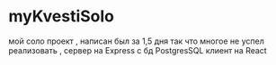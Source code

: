 # myKvestiSolo
мой соло проект , написан был за 1,5 дня так что многое не успел реализовать , сервер на Express с бд PostgresSQL клиент на React